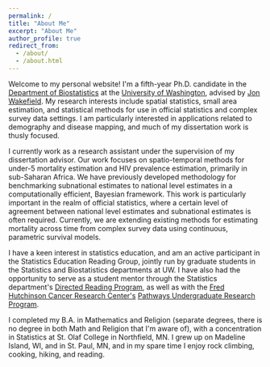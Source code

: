 ```yaml
---
permalink: /
title: "About Me"
excerpt: "About Me"
author_profile: true
redirect_from: 
  - /about/
  - /about.html
---
```


Welcome to my personal website! I'm a fifth-year Ph.D. candidate in the [Department of Biostatistics](http://www.biostat.washington.edu/)  at the [University of Washington](https://www.washington.edu/), advised by [Jon Wakefield](http://faculty.washington.edu/jonno/). My research interests include spatial statistics, small area estimation, and statistical methods for use in official statistics and complex survey data settings. I am particularly interested in applications related to demography and disease mapping, and much of my dissertation work is thusly focused.

I currently work as a research assistant under the supervision of my dissertation advisor. Our work focuses on spatio-temporal methods for under-5 mortality estimation and HIV prevalence estimation, primarily in sub-Saharan Africa. We have previously developed methodology for benchmarking subnational estimates to national level estimates in a computationally efficient, Bayesian framework. This work is particularly important in the realm of official statistics, where a certain level of agreement between national level estimates and subnational estimates is often required. Currently, we are extending existing methods for estimating mortality across time from complex survey data using continuous, parametric survival models.

I have a keen interest in statistics education, and am an active participant in the Statistics Education Reading Group, jointly run by graduate students in the Statistics and Biostatistics departments at UW. I have also had the opportunity to serve as a student mentor through the Statistics department's [Directed Reading Program](https://spa-drp.github.io/), as well as with the [Fred Hutchinson Cancer Research Center's](https://www.fredhutch.org/en.html) [Pathways Undergraduate Research Program](https://www.fredhutch.org/en/about/internships/pathways-undergraduate-researchers.html). 

I completed my B.A. in Mathematics and Religion (separate degrees, there is no degree in both Math and Religion that I'm aware of), with a concentration in Statistics at St. Olaf College in Northfield, MN. I grew up on Madeline Island, WI, and in St. Paul, MN, and in my spare time I enjoy rock climbing, cooking, hiking, and reading.

